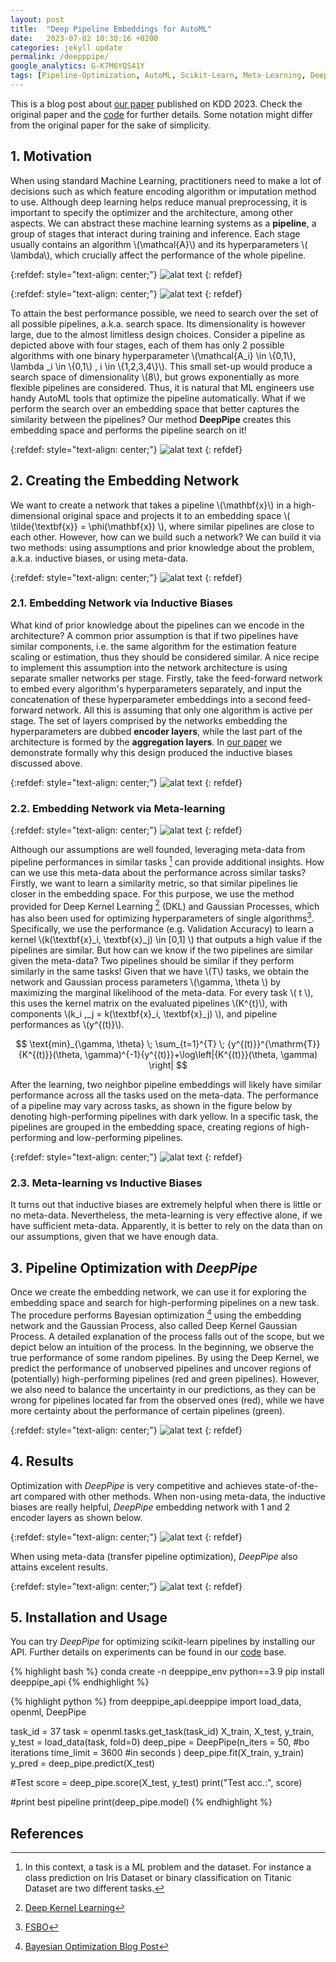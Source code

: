 ```yaml
---
layout: post
title:  "Deep Pipeline Embeddings for AutoML"
date:   2023-07-02 10:30:16 +0200
categories: jekyll update
permalink: /deepppipe/
google_analytics: G-K7M6YQS41Y
tags: [Pipeline-Optimization, AutoML, Scikit-Learn, Meta-Learning, Deep-Kernel-Learning]
---
```


<script src="https://cdn.mathjax.org/mathjax/latest/MathJax.js?config=TeX-AMS-MML_HTMLorMML" type="text/javascript" ></script>

This is a blog post about [our paper][our-paper] published on KDD 2023. Check the original paper and the [code][code] for further details. Some notation might differ from the original paper for the sake of simplicity.

## 1. Motivation

When using standard Machine Learning, practitioners need to make a lot of decisions such as which feature encoding algorithm or imputation method to use. Although deep learning helps reduce manual preprocessing, it is important to specify the optimizer and the architecture, among other aspects. We can abstract these machine learning systems as a **pipeline**, a group of stages that interact during training and inference. Each stage usually contains an algorithm \\(\mathcal{A}\\) and its hyperparameters \\( \lambda\\), which crucially affect the performance of the whole pipeline. 


{:refdef: style="text-align: center;"}
![alat text](/assets/images/deeppipe/standard_ml_pipeline.svg "Example of Standard ML Pipeline")
{: refdef}


{:refdef: style="text-align: center;"}
![alat text](/assets/images/deeppipe/deep_learning_pipeline.svg "Example of Deep Learning Pipeline")
{: refdef}

To attain the best performance possible, we need to search over the set of all possible pipelines, a.k.a. search space. Its dimensionality is however large, due to the almost limitless design choices. Consider a pipeline as depicted above with four stages, each of them has only 2 possible algorithms with one binary hyperparameter \\(\mathcal{A_i} \in \\{0,1\\}, \lambda _i \in \\{0,1\\} , i \in  \\{1,2,3,4\\}\\). This small set-up would produce a search space of dimensionality \\(8\\), but grows exponentially  as more flexible pipelines are considered. Thus, it is natural that ML engineers use handy AutoML tools that optimize the pipeline automatically. What if we perform the search over an embedding space that better captures the similarity between the pipelines? Our method **DeepPipe** creates this embedding space and performs the pipeline search on it!

{:refdef: style="text-align: center;"}
![alat text](/assets/images/deeppipe/original_and_embedding_space.svg "Original and Embedding Space")
{: refdef}

## 2. Creating the Embedding Network

We want to create a network that takes a pipeline \\(\mathbf{x}\\) in a high-dimensional original space and projects it to an embedding space \\( \tilde{\textbf{x}} = \phi(\mathbf{x}) \\), where similar pipelines are close to each other. However, how can we build such a network? We can build it via two methods: using assumptions and prior knowledge about the problem, a.k.a. inductive biases, or using meta-data.

{:refdef: style="text-align: center;"}
![alat text](/assets/images/deeppipe/embedding_network.svg)
{: refdef}

### 2.1. Embedding Network via Inductive Biases

What kind of prior knowledge about the pipelines can we encode in the architecture? A common prior assumption is that if two pipelines have similar components, i.e. the same algorithm for the estimation feature scaling or estimation, thus they should be considered similar. A nice recipe to implement this assumption into the network architecture is using separate smaller networks per stage. Firstly, take the feed-forward network to embed every algorithm's hyperparameters separately, and input the concatenation of these hyperparameter embeddings into a second feed-forward network. All this is assuming that only one algorithm is active per stage. The set of layers comprised by the networks embedding the hyperparameters are dubbed **encoder layers**, while the last part of the architecture is formed by the **aggregation layers**. In [our paper][our-paper] we demonstrate formally why this design produced the inductive biases discussed above.

{:refdef: style="text-align: center;"}
![alat text](/assets/images/deeppipe/deeppipe_network.svg "DeepPipe Embedding Network")
{: refdef}

### 2.2. Embedding Network via Meta-learning

{:refdef: style="text-align: center;"}
![alat text](/assets/images/deeppipe/creating_network.svg "Creating Embedding Network")
{: refdef}


Although our assumptions are well founded, leveraging meta-data from pipeline performances in similar tasks [^task] can provide additional insights. How can we use this meta-data about the performance across similar tasks? Firstly, we want to learn a similarity metric, so that similar pipelines lie closer in the embedding space. For this purpose, we use the method provided for Deep Kernel Learning [^2] (DKL) and Gaussian Processes, which has also been used for optimizing hyperparameters of single algorithms[^3]. Specifically, we use the performance (e.g. Validation Accuracy) to learn a kernel \\(k(\textbf{x}_i, \textbf{x}_j) \in [0,1] \\) that outputs a high value if the pipelines are similar. But how can we know if the two pipelines are similar given the meta-data? Two pipelines should be similar if they perform similarly in the same tasks! Given that we have \\(T\\) tasks, we obtain the network and Gaussian process parameters \\(\gamma, \theta \\) by maximizing the marginal likelihood of the meta-data. For every task \\( t \\), this uses the kernel matrix on the evaluated pipelines \\(K^{t}\\), with components \\(k_i ,_j = k(\textbf{x}_i, \textbf{x}_j) \\), and pipeline performances as \\(y^{(t)}\\).


$$
    \text{min}_{\gamma, \theta} \; \sum_{t=1}^{T} \; {y^{(t)}}^{\mathrm{T}}{K^{(t)}}(\theta, \gamma)^{-1}{y^{(t)}}+\log\left|{K^{(t)}}(\theta, \gamma) \right|
$$


After the learning, two neighbor pipeline embeddings will likely have similar performance across all the tasks used on the meta-data. The performance of a pipeline may vary across tasks, as shown in the figure below by denoting high-performing pipelines with dark yellow. In a specific task, the pipelines are grouped in the embedding space, creating regions of high-performing and low-performing pipelines.


{:refdef: style="text-align: center;"}
![alat text](/assets/images/deeppipe/embeddings_per_task.svg "Embeddings per Task")
{: refdef}




### 2.3. Meta-learning vs Inductive Biases

It turns out that inductive biases are extremely helpful when there is little or no meta-data. Nevertheless, the meta-learning is very effective alone, if we have sufficient meta-data. Apparently, it is better to rely on the data than on our assumptions, given that we have enough data.


## 3. Pipeline Optimization with *DeepPipe* 

Once we create the embedding network, we can use it for exploring the embedding space and search for high-performing pipelines on a new task. The procedure performs 
Bayesian optimization [^4] using the embedding network and the Gaussian Process, also called Deep Kernel Gaussian Process. A detailed explanation of the process falls out of the scope, but we depict below an intuition of the process. In the beginning, we observe the true performance of some random pipelines. By using the Deep Kernel, we predict the performance of unobserved pipelines and uncover regions of (potentially) high-performing pipelines (red and green pipelines). However, we also need to balance the uncertainty in our predictions, as they can be wrong for pipelines located far from the observed ones (red), while we have more certainty about the performance of certain pipelines (green). 

{:refdef: style="text-align: center;"}
![alat text](/assets/images/deeppipe/optimizing_pipelines.svg "Optimizing Pipelines")
{: refdef}


## 4. Results

Optimization with *DeepPipe* is very competitive and achieves state-of-the-art compared with other methods. When non-using meta-data, the inductive biases are really helpful, *DeepPipe* embedding network with 1 and 2 encoder layers as shown below.


{:refdef: style="text-align: center;"}
![alat text](/assets/images/deeppipe/deeppipe_results1.png "Results non-transfer set-up")
{: refdef}

When using meta-data (transfer pipeline optimization), *DeepPipe* also attains excelent results.

{:refdef: style="text-align: center;"}
![alat text](/assets/images/deeppipe/deeppipe_results2.png "Results transfer set-up")
{: refdef}


## 5. Installation and Usage

You can try *DeepPipe* for optimizing scikit-learn pipelines by installing our API. Further details on experiments can be found in our [code] base.


{% highlight bash %}
conda create -n deeppipe_env python==3.9
pip install deeppipe_api
{% endhighlight %}


{% highlight python %}
from deeppipe_api.deeppipe import load_data, openml, DeepPipe

task_id = 37
task = openml.tasks.get_task(task_id)
X_train, X_test, y_train, y_test = load_data(task, fold=0)
deep_pipe = DeepPipe(n_iters = 50,  #bo iterations
                    time_limit = 3600 #in seconds
                    )
deep_pipe.fit(X_train, y_train)
y_pred = deep_pipe.predict(X_test)

#Test
score = deep_pipe.score(X_test, y_test)
print("Test acc.:", score)

#print best pipeline
print(deep_pipe.model)
{% endhighlight %}


## References

[^task]: In this context, a task is a ML problem and the dataset. For instance a class prediction on Iris Dataset or binary classification on Titanic Dataset are two different tasks. 
[^2]: [Deep Kernel Learning](https://arxiv.org/abs/1511.02222)
[^3]: [FSBO](https://arxiv.org/abs/2101.07667) 
[^4]: [Bayesian Optimization Blog Post](http://krasserm.github.io/2018/03/21/bayesian-optimization/)

[our-paper]: https://arxiv.org/abs/2305.14009
[code]: https://github.com/releaunifreiburg/DeepPipe

